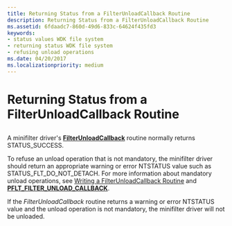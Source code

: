 ```yaml
---
title: Returning Status from a FilterUnloadCallback Routine
description: Returning Status from a FilterUnloadCallback Routine
ms.assetid: 6fdaadc7-860d-49d6-833c-64624f435fd3
keywords:
- status values WDK file system
- returning status WDK file system
- refusing unload operations
ms.date: 04/20/2017
ms.localizationpriority: medium
---
```


# Returning Status from a FilterUnloadCallback Routine


## <span id="ddk_returning_status_from_a_filterunloadcallback_routine_if"></span><span id="DDK_RETURNING_STATUS_FROM_A_FILTERUNLOADCALLBACK_ROUTINE_IF"></span>


A minifilter driver's [**FilterUnloadCallback**](https://docs.microsoft.com/windows-hardware/drivers/ddi/content/fltkernel/nc-fltkernel-pflt_filter_unload_callback) routine normally returns STATUS\_SUCCESS.

To refuse an unload operation that is not mandatory, the minifilter driver should return an appropriate warning or error NTSTATUS value such as STATUS\_FLT\_DO\_NOT\_DETACH. For more information about mandatory unload operations, see [Writing a FilterUnloadCallback Routine](writing-a-filterunloadcallback-routine.md) and [**PFLT\_FILTER\_UNLOAD\_CALLBACK**](https://docs.microsoft.com/windows-hardware/drivers/ddi/content/fltkernel/nc-fltkernel-pflt_filter_unload_callback).

If the *FilterUnloadCallback* routine returns a warning or error NTSTATUS value and the unload operation is not mandatory, the minifilter driver will not be unloaded.

 

 




